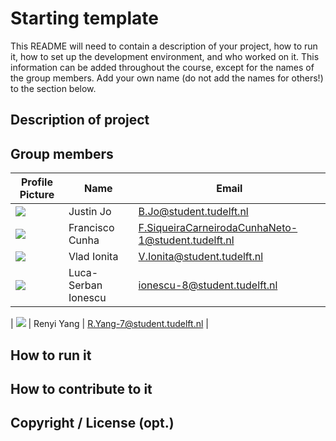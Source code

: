 # Starting template

This README will need to contain a description of your project, how to run it, how to set up the development environment, and who worked on it.
This information can be added throughout the course, except for the names of the group members.
Add your own name (do not add the names for others!) to the section below.

## Description of project

## Group members

| Profile Picture | Name        | Email                       |
|---|-------------|-----------------------------|
| ![](https://gitlab.ewi.tudelft.nl/uploads/-/system/user/avatar/2613/avatar.png?width=400) | Justin Jo | B.Jo@student.tudelft.nl       |
| ![](https://gitlab.ewi.tudelft.nl/uploads/-/system/user/avatar/6091/avatar.png?width=400) | Francisco Cunha | F.SiqueiraCarneirodaCunhaNeto-1@student.tudelft.nl |
| ![](https://eu.ui-avatars.com/api/?name=OOPP&length=4&size=50&color=DDD&background=777&font-size=0.325) | Vlad Ionita | V.Ionita@student.tudelft.nl |
| ![](https://eu.ui-avatars.com/api/?name=OOPP&length=4&size=50&color=DDD&background=777&font-size=0.325) | Luca-Serban Ionescu | ionescu-8@student.tudelft.nl |

| ![](https://gitlab.ewi.tudelft.nl/uploads/-/system/user/avatar/4881/avatar.png?width=400) | Renyi Yang      | R.Yang-7@student.tudelft.nl                        |
<!-- Instructions (remove once assignment has been completed -->
<!-- - Add (only!) your own name to the table above (use Markdown formatting) -->
<!-- - Mention your *student* email address -->
<!-- - Preferably add a recognizable photo, otherwise add your GitLab photo -->
<!-- - (please make sure the photos have the same size) --> 

## How to run it

## How to contribute to it

## Copyright / License (opt.)
